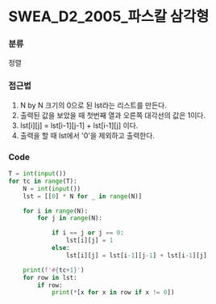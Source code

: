 # SWEA_D2_2005_파스칼 삼각형

### 분류

정렬


### 접근법
1. N by N 크기의 0으로 된 lst라는 리스트를 만든다.
2. 출력된 값을 보았을 때 첫번째 열과 오른쪽 대각선의 값은 1이다. 
3. lst[i][j] = lst[i-1][j-1] + lst[i-1][j] 이다.
4. 출력을 할 때 lst에서 '0'을 제외하고 출력한다.

### Code
```python
T = int(input())
for tc in range(T):
    N = int(input())
    lst = [[0] * N for _ in range(N)]

    for i in range(N):
        for j in range(N):

            if i == j or j == 0:
                lst[i][j] = 1
            else:
                lst[i][j] = lst[i-1][j-1] + lst[i-1][j]

    print(f'#{tc+1}')
    for row in lst:
        if row:
            print(*[x for x in row if x != 0])
```